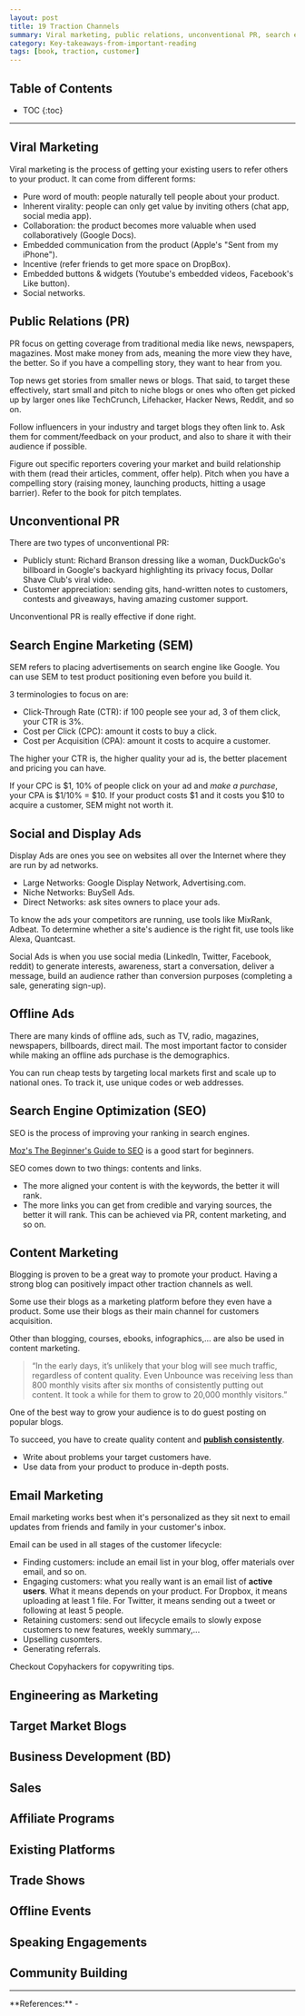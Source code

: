 ```yaml
---
layout: post
title: 19 Traction Channels
summary: Viral marketing, public relations, unconventional PR, search engine marketing, social ads, SEO, content marketing and so on.
category: Key-takeaways-from-important-reading
tags: [book, traction, customer]
---
```


<h2> Table of Contents </h2>

* TOC
{:toc}

<hr>

## Viral Marketing

Viral marketing is the process of getting your existing users to refer others to your product.
It can come from different forms:
- Pure word of mouth: people naturally tell people about your product.
- Inherent virality: people can only get value by inviting others (chat app, social media app).
- Collaboration: the product becomes more valuable when used collaboratively (Google Docs).
- Embedded communication from the product (Apple's "Sent from my iPhone").
- Incentive (refer friends to get more space on DropBox).
- Embedded buttons & widgets (Youtube's embedded videos, Facebook's Like button).
- Social networks.

## Public Relations (PR)

PR focus on getting coverage from traditional media like news, newspapers, magazines. Most make
money from ads, meaning the more view they have, the better. So if you have a compelling story,
they want to hear from you.

Top news get stories from smaller news or blogs. That said, to target these effectively, start small
and pitch to niche blogs or ones who often get picked up by larger ones like TechCrunch, Lifehacker,
Hacker News, Reddit, and so on.

Follow influencers in your industry and target blogs they often link to. Ask them for comment/feedback
on your product, and also to share it with their audience if possible.

Figure out specific reporters covering your market and build relationship with them (read their articles,
comment, offer help). Pitch when you have a compelling story (raising money, launching products, hitting
a usage barrier). Refer to the book for pitch templates.

## Unconventional PR

There are two types of unconventional PR:
- Publicly stunt: Richard Branson dressing like a woman, DuckDuckGo's billboard in Google's
backyard highlighting its privacy focus, Dollar Shave Club's viral video.
- Customer appreciation: sending gits, hand-written notes to customers, contests and giveaways,
having amazing customer support.

Unconventional PR is really effective if done right.

## Search Engine Marketing (SEM)

SEM refers to placing advertisements on search engine like Google. You can use SEM to test product
positioning even before you build it.

3 terminologies to focus on are:
- Click-Through Rate (CTR): if 100 people see your ad, 3 of them click, your CTR is 3%.
- Cost per Click (CPC): amount it costs to buy a click.
- Cost per Acquisition (CPA): amount it costs to acquire a customer.

The higher your CTR is, the higher quality your ad is, the better placement and pricing you can have.

If your CPC is $1, 10% of people click on your ad and *make a purchase*, your CPA is
$1/10% = $10. If your product costs $1 and it costs you $10 to acquire a customer, SEM might not worth it.

## Social and Display Ads

Display Ads are ones you see on websites all over the Internet where they are run by ad networks.
- Large Networks: Google Display Network, Advertising.com.
- Niche Networks: BuySell Ads.
- Direct Networks: ask sites owners to place your ads.

To know the ads your competitors are running, use tools like MixRank, Adbeat. To determine whether
a site's audience is the right fit, use tools like Alexa, Quantcast.

Social Ads is when you use social media (LinkedIn, Twitter, Facebook, reddit) to generate interests,
awareness, start a conversation, deliver a message, build an audience rather than conversion purposes
(completing a sale, generating sign-up).

## Offline Ads

There are many kinds of offline ads, such as TV, radio, magazines, newspapers, billboards, direct mail.
The most important factor to consider while making an offline ads purchase is the demographics.

You can run cheap tests by targeting local markets first and scale up to national ones. To track it,
use unique codes or web addresses.

## Search Engine Optimization (SEO)

SEO is the process of improving your ranking in search engines.

[Moz's The Beginner's Guide to SEO](https://moz.com/beginners-guide-to-seo) is a good start for beginners.

SEO comes down to two things: contents and links.
- The more aligned your content is with the keywords, the better it will rank.
- The more links you can get from credible and varying sources, the better it will rank. This can be achieved
via PR, content marketing, and so on.

## Content Marketing

Blogging is proven to be a great way to promote your product. Having a strong blog can positively impact
other traction channels as well.

Some use their blogs as a marketing platform before they even have a product.
Some use their blogs as their main channel for customers acquisition.

Other than blogging, courses, ebooks, infographics,... are also be used in content marketing.

> “In the early days, it’s unlikely that your blog will see much traffic, regardless of content quality.
> Even Unbounce was receiving less than 800 monthly visits after six months of consistently putting out content.
> It took a while for them to grow to 20,000 monthly visitors.”

One of the best way to grow your audience is to do guest posting on popular blogs.

To succeed, you have to create quality content and **[publish consistently](/james-clear-on-writing-consistently)**.
- Write about problems your target customers have.
- Use data from your product to produce in-depth posts.

## Email Marketing

Email marketing works best when it's personalized as they sit next to email updates from friends and family in your
customer's inbox.

Email can be used in all stages of the customer lifecycle:
- Finding customers: include an email list in your blog, offer materials over email, and so on.
- Engaging customers: what you really want is an email list of **active users**. What it means depends on your product.
For Dropbox, it means uploading at least 1 file. For Twitter, it means sending out a tweet or following at least 5 people.
- Retaining customers: send out lifecycle emails to slowly expose customers to new features, weekly summary,...
- Upselling cusomters.
- Generating referrals.

Checkout Copyhackers for copywriting tips.

## Engineering as Marketing

## Target Market Blogs

## Business Development (BD)

## Sales

## Affiliate Programs

## Existing Platforms

## Trade Shows

## Offline Events

## Speaking Engagements

## Community Building

<hr>
**References:**
- <https://www.goodreads.com/book/show/22091581-traction>
